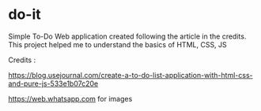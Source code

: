 # do-it
Simple To-Do Web application created following the article in the credits. 
This project helped me to understand the basics of HTML, CSS, JS

Credits : 

https://blog.usejournal.com/create-a-to-do-list-application-with-html-css-and-pure-js-533e1b07c20e

https://web.whatsapp.com for images



